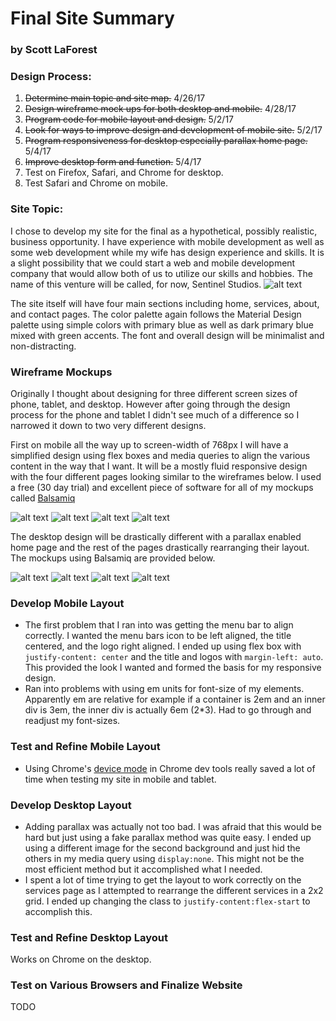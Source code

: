 # Final Site Summary
### by Scott LaForest

### Design Process:
1. ~~Determine main topic and site map.~~ 4/26/17
2. ~~Design wireframe mock ups for both desktop and mobile.~~ 4/28/17
3. ~~Program code for mobile layout and design.~~ 5/2/17
4. ~~Look for ways to improve design and development of mobile site.~~ 5/2/17
5. ~~Program responsiveness for desktop especially parallax home page.~~ 5/4/17
6. ~~Improve desktop form and function.~~ 5/4/17
7. Test on Firefox, Safari, and Chrome for desktop.
8. Test Safari and Chrome on mobile.

### Site Topic:
I chose to develop my site for the final as a hypothetical, possibly realistic, business
opportunity. I have experience with mobile development as well as some web development while my
wife has design experience and skills. It is a slight possibility that we could start
a web and mobile development company that would allow both of us to utilize our skills and
hobbies. The name of this venture will be called, for now, Sentinel Studios.
![alt text](./img/sentinel-gb.png "Sentinel Studios Logo")

The site itself will have four main sections including home, services, about, and
contact pages. The color palette again follows the Material Design palette using simple colors
with primary blue as well as dark primary blue mixed with green accents. The font and overall
design will be minimalist and non-distracting.

### Wireframe Mockups
Originally I thought about designing for three different screen sizes of phone, tablet,
and desktop. However after going through the design process for the phone and tablet I
didn't see much of a difference so I narrowed it down to two very different designs.

First on mobile all the way up to screen-width of 768px I will have a simplified
design using flex boxes and media queries to align the various content in the way that
I want. It will be a mostly fluid responsive design with the four different pages looking
similar to the wireframes below. I used a free (30 day trial) and excellent piece of software for all of my mockups called [Balsamiq](https://balsamiq.com/)

![alt text](./img/mobileHome.png "Mobile Home Mockup")
![alt text](./img/mobileServices.png "Mobile Services Mockup")
![alt text](./img/mobileAbout.png "Mobile About Mockup")
![alt text](./img/mobileContact.png "Mobile Contact Mockup")

The desktop design will be drastically different with a parallax enabled home page
and the rest of the pages drastically rearranging their layout. The mockups using Balsamiq are
provided below.

![alt text](./img/desktopHome.png "Desktop Home Mockup")
![alt text](./img/desktopServices.png "Desktop Services Mockup")
![alt text](./img/desktopAbout.png "Desktop About Mockup")
![alt text](./img/desktopContact.png "Desktop Contact Mockup")

### Develop Mobile Layout
- The first problem that I ran into was getting the menu bar to align correctly. I wanted the menu bars
icon to be left aligned, the title centered, and the logo right aligned. I ended up using flex box
with `justify-content: center` and the title and logos with `margin-left: auto`. This provided the look I wanted and formed the basis for my responsive design.
- Ran into problems with using em units for font-size of my elements. Apparently em are relative for example if a
container is 2em and an inner div is 3em, the inner div is actually 6em (2*3). Had to go through and readjust my font-sizes.

### Test and Refine Mobile Layout
- Using Chrome's [device mode](https://developers.google.com/web/tools/chrome-devtools/device-mode/) in Chrome dev tools really saved a lot of time when testing my site in mobile and tablet.

### Develop Desktop Layout
- Adding parallax was actually not too bad. I was afraid that this would be hard but just using a fake parallax method was
quite easy. I ended up using a different image for the second background and just hid the others in my media query using `display:none`. This might not be the most efficient method but it accomplished what I needed.
- I spent a lot of time trying to get the layout to work correctly on the services page as I attempted to rearrange the different services in a 2x2 grid. I ended up changing the class to `justify-content:flex-start` to accomplish this.

### Test and Refine Desktop Layout
Works on Chrome on the desktop.

### Test on Various Browsers and Finalize Website
TODO
